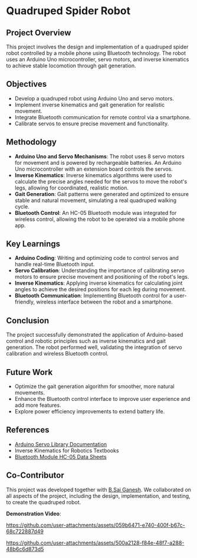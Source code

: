 # Quadruped Spider Robot

## Project Overview
This project involves the design and implementation of a quadruped spider robot controlled by a mobile phone using Bluetooth technology. The robot uses an Arduino Uno microcontroller, servo motors, and inverse kinematics to achieve stable locomotion through gait generation.

## Objectives
- Develop a quadruped robot using Arduino Uno and servo motors.  
- Implement inverse kinematics and gait generation for realistic movement.  
- Integrate Bluetooth communication for remote control via a smartphone.  
- Calibrate servos to ensure precise movement and functionality.

## Methodology
- **Arduino Uno and Servo Mechanisms**: The robot uses 8 servo motors for movement and is powered by rechargeable batteries. An Arduino Uno microcontroller with an extension board controls the servos.
- **Inverse Kinematics**: Inverse kinematics algorithms were used to calculate the precise angles needed for the servos to move the robot's legs, allowing for coordinated, realistic motion.
- **Gait Generation**: Gait patterns were generated and optimized to ensure stable and natural movement, simulating a real quadruped walking cycle.
- **Bluetooth Control**: An HC-05 Bluetooth module was integrated for wireless control, allowing the robot to be operated via a mobile phone app.

## Key Learnings
- **Arduino Coding**: Writing and optimizing code to control servos and handle real-time Bluetooth input.
- **Servo Calibration**: Understanding the importance of calibrating servo motors to ensure precise movement and positioning of the robot's legs.
- **Inverse Kinematics**: Applying inverse kinematics for calculating joint angles to achieve the desired positions for each leg during movement.
- **Bluetooth Communication**: Implementing Bluetooth control for a user-friendly, wireless interface between the robot and a smartphone.

## Conclusion
The project successfully demonstrated the application of Arduino-based control and robotic principles such as inverse kinematics and gait generation. The robot performed well, validating the integration of servo calibration and wireless Bluetooth control.

## Future Work
- Optimize the gait generation algorithm for smoother, more natural movements.
- Enhance the Bluetooth control interface to improve user experience and add more features.
- Explore power efficiency improvements to extend battery life.

## References
- [Arduino Servo Library Documentation](https://www.arduino.cc/en/Reference/Servo)
- Inverse Kinematics for Robotics Textbooks
- [Bluetooth Module HC-05 Data Sheets](https://www.electronicwings.com/nodemcu/hc-05-bluetooth-module-interfacing-with-nodemcu)

## Co-Contributor
This project was developed together with [B.Sai Ganesh](https://github.com/Necr0m4nc3r). We collaborated on all aspects of the project, including the design, implementation, and testing, to create the quadruped robot.



**Demonstration Video**:

https://github.com/user-attachments/assets/059b6471-e740-400f-b67c-68c722887d49









https://github.com/user-attachments/assets/500a2128-f84e-48f7-a288-48b6c6d873d5

